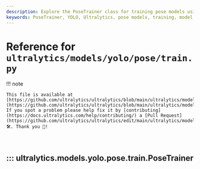 ```yaml
---
description: Explore the PoseTrainer class for training pose models using YOLO from ultralytics. Includes initialization, model configuration, and plotting methods.
keywords: PoseTrainer, YOLO, Ultralytics, pose models, training, model configuration, deep learning, machine learning, pose estimation
---
```


# Reference for `ultralytics/models/yolo/pose/train.py`

!!! note

    This file is available at [https://github.com/ultralytics/ultralytics/blob/main/ultralytics/models/yolo/pose/train.py](https://github.com/ultralytics/ultralytics/blob/main/ultralytics/models/yolo/pose/train.py). If you spot a problem please help fix it by [contributing](https://docs.ultralytics.com/help/contributing/) a [Pull Request](https://github.com/ultralytics/ultralytics/edit/main/ultralytics/models/yolo/pose/train.py) 🛠️. Thank you 🙏!

<br>

## ::: ultralytics.models.yolo.pose.train.PoseTrainer

<br><br>
